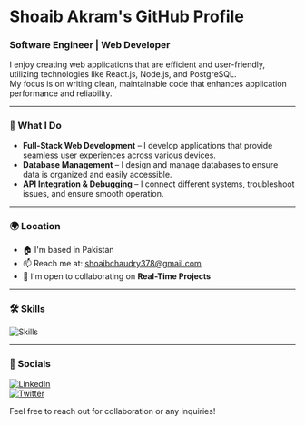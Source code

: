 # Shoaib Akram's GitHub Profile

### Software Engineer | Web Developer

I enjoy creating web applications that are efficient and user-friendly, utilizing technologies like React.js, Node.js, and PostgreSQL.  
My focus is on writing clean, maintainable code that enhances application performance and reliability.

---

### 🔧 What I Do
- **Full-Stack Web Development** – I develop applications that provide seamless user experiences across various devices.
- **Database Management** – I design and manage databases to ensure data is organized and easily accessible.
- **API Integration & Debugging** – I connect different systems, troubleshoot issues, and ensure smooth operation.

---

### 🌍 Location
- 🏠 I'm based in Pakistan  
- 📫 Reach me at: [shoaibchaudry378@gmail.com](mailto:shoaibchaudry378@gmail.com)  
- 🤝 I'm open to collaborating on **Real-Time Projects**

---

### 🛠️ Skills

![Skills](https://skillicons.dev/icons?i=js,ts,react,nodejs,express,mongodb,postgres,firebase,nestjs,html,css,sass,bootstrap,tailwind,figma&perline=8)

---

### 🔗 Socials

[![LinkedIn](https://img.shields.io/badge/LinkedIn-blue?logo=linkedin&style=for-the-badge)](https://www.linkedin.com/in/shoaib23731)  
[![Twitter](https://img.shields.io/badge/Twitter-@yourtwitterhandle-1DA1F2?style=for-the-badge&logo=twitter)](https://twitter.com/yourtwitterhandle)


Feel free to reach out for collaboration or any inquiries!